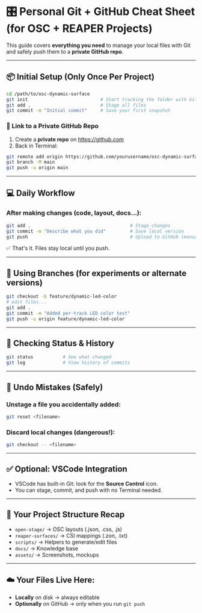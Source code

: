 
# 🎛️ Personal Git + GitHub Cheat Sheet (for OSC + REAPER Projects)

This guide covers **everything you need** to manage your local files with Git and safely push them to a **private GitHub repo**.

---

## 📦 Initial Setup (Only Once Per Project)

```bash
cd /path/to/osc-dynamic-surface
git init                           # Start tracking the folder with Git
git add .                          # Stage all files
git commit -m "Initial commit"     # Save your first snapshot
```

### 🔐 Link to a Private GitHub Repo

1. Create a **private repo** on https://github.com
2. Back in Terminal:

```bash
git remote add origin https://github.com/yourusername/osc-dynamic-surface.git
git branch -M main
git push -u origin main
```

---

## 💻 Daily Workflow

### After making changes (code, layout, docs...):

```bash
git add .                                     # Stage changes
git commit -m "Describe what you did"         # Save local version
git push                                      # Upload to GitHub (manually)
```

✅ That's it. Files stay local until you push.

---

## 🧪 Using Branches (for experiments or alternate versions)

```bash
git checkout -b feature/dynamic-led-color
# edit files...
git add .
git commit -m "Added per-track LED color test"
git push -u origin feature/dynamic-led-color
```

---

## 📂 Checking Status & History

```bash
git status           # See what changed
git log              # View history of commits
```

---

## 🧹 Undo Mistakes (Safely)

### Unstage a file you accidentally added:
```bash
git reset <filename>
```

### Discard local changes (dangerous!):
```bash
git checkout -- <filename>
```

---

## ✅ Optional: VSCode Integration

- VSCode has built-in Git: look for the **Source Control** icon.
- You can stage, commit, and push with no Terminal needed.

---

## 📁 Your Project Structure Recap

- `open-stage/` → OSC layouts (.json, .css, .js)
- `reaper-surfaces/` → CSI mappings (.zon, .txt)
- `scripts/` → Helpers to generate/edit files
- `docs/` → Knowledge base
- `assets/` → Screenshots, mockups

---

## ☁️ Your Files Live Here:

- **Locally** on disk → always editable
- **Optionally** on GitHub → only when you run `git push`
